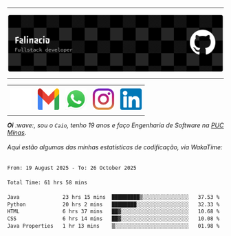 -----

<div>
<img align="center" alt="Header" src="img/github-header-banner.png"/>
</div>

-----

<div align="center">
<table>
<tr>
 <td align="center" colspan="11"></td>
</tr> 
<tr>

<td><a href="https://github.com/caiofalsantos" target="_blank"><img src="img/github2.png" width="50px" height="50px"/></a>
</td>
<td><a href="mailto:caiofalinacio@gmail.com" target="_blank"><img src="img/gmail3.png" width="50px" height="50px"/></a>
</td>
<td><a href="https://wa.me/5531995597489" target="_blank"><img src="img/wpp2.png" width="50px" height="50px"/></a>
</td>
<td><a href="https://www.instagram.com/caiofalinacio/" target="_blank"><img src="img/insta2.png" width="50px" height="50px"/></a>
</td>
<td><a href="https://www.linkedin.com/in/caio-falinacio-464b18357" target="_blank"><img src="img/linkedin2.png" width="50px" height="50px"/></a>
</td>

</tr>
<tr>
 <td align="center" colspan="11"></td>
</tr> 
</table>
</div>

<div align="justify">
<i><b>Oi</b> :wave:, sou o <code>Caio</code>, tenho 19 anos e faço Engenharia de Software na <a href="https://www.pucminas.br/" target="_blank">PUC Minas</a>.</i> 
<i><br><br>Aqui estão algumas das minhas estatísticas de codificação, via WakaTime:</i>
</div>
<br>
<!--START_SECTION:waka-->

```txt
From: 19 August 2025 - To: 26 October 2025

Total Time: 61 hrs 58 mins

Java              23 hrs 15 mins  █████████▒░░░░░░░░░░░░░░░   37.53 %
Python            20 hrs 2 mins   ████████░░░░░░░░░░░░░░░░░   32.33 %
HTML              6 hrs 37 mins   ██▓░░░░░░░░░░░░░░░░░░░░░░   10.68 %
CSS               6 hrs 14 mins   ██▓░░░░░░░░░░░░░░░░░░░░░░   10.08 %
Java Properties   1 hr 13 mins    ▒░░░░░░░░░░░░░░░░░░░░░░░░   01.98 %
```

<!--END_SECTION:waka-->







